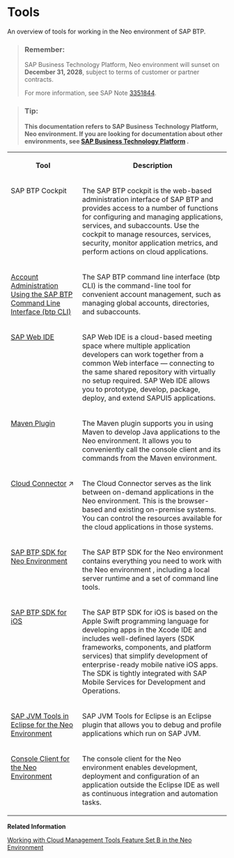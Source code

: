 <!-- loioc47aca1f7daa478399eb983f6d66fd6b -->

# Tools

An overview of tools for working in the Neo environment of SAP BTP.

> ### Remember:  
> SAP Business Technology Platform, Neo environment will sunset on **December 31, 2028**, subject to terms of customer or partner contracts.
> 
> For more information, see SAP Note [3351844](https://me.sap.com/notes/3351844).

> ### Tip:  
> **This documentation refers to SAP Business Technology Platform, Neo environment. If you are looking for documentation about other environments, see [SAP Business Technology Platform](https://help.sap.com/docs/btp/sap-business-technology-platform/sap-business-technology-platform?version=Cloud) .**


<table>
<tr>
<th valign="top">

Tool

</th>
<th valign="top">

Description

</th>
</tr>
<tr>
<td valign="top">

SAP BTP Cockpit

</td>
<td valign="top">

The SAP BTP cockpit is the web-based administration interface of SAP BTP and provides access to a number of functions for configuring and managing applications, services, and subaccounts. Use the cockpit to manage resources, services, security, monitor application metrics, and perform actions on cloud applications.

</td>
</tr>
<tr>
<td valign="top">

[Account Administration Using the SAP BTP Command Line Interface \(btp CLI\)](../50-administration-and-ops-neo/account-administration-using-the-sap-btp-command-line-interface-btp-cli-7c6df2d.md)

</td>
<td valign="top">

The SAP BTP command line interface \(btp CLI\) is the command-line tool for convenient account management, such as managing global accounts, directories, and subaccounts.

</td>
</tr>
<tr>
<td valign="top">

[SAP Web IDE](sap-web-ide-43ca1e9.md)

</td>
<td valign="top">

SAP Web IDE is a cloud-based meeting space where multiple application developers can work together from a common Web interface — connecting to the same shared repository with virtually no setup required. SAP Web IDE allows you to prototype, develop, package, deploy, and extend SAPUI5 applications.

</td>
</tr>
<tr>
<td valign="top">

[Maven Plugin](maven-plugin-4cbdab6.md)

</td>
<td valign="top">

The Maven plugin supports you in using Maven to develop Java applications to the Neo environment. It allows you to conveniently call the console client and its commands from the Maven environment.

</td>
</tr>
<tr>
<td valign="top">

[Cloud Connector](https://help.sap.com/viewer/b865ed651e414196b39f8922db2122c7/Cloud/en-US/d751d065774e45e1b6bdbfdfd541da13.html "Learn more about the Cloud Connector: features, scenarios and setup.") :arrow_upper_right:

</td>
<td valign="top">

The Cloud Connector serves as the link between on-demand applications in the Neo environment. This is the browser-based and existing on-premise systems. You can control the resources available for the cloud applications in those systems.

</td>
</tr>
<tr>
<td valign="top">

[SAP BTP SDK for Neo Environment](sap-btp-sdk-for-neo-environment-e7f54c2.md)

</td>
<td valign="top">

The SAP BTP SDK for the Neo environment contains everything you need to work with the Neo environment , including a local server runtime and a set of command line tools.

</td>
</tr>
<tr>
<td valign="top">

[SAP BTP SDK for iOS](sap-btp-sdk-for-ios-27e53d6.md)

</td>
<td valign="top">

The SAP BTP SDK for iOS is based on the Apple Swift programming language for developing apps in the Xcode IDE and includes well-defined layers \(SDK frameworks, components, and platform services\) that simplify development of enterprise-ready mobile native iOS apps. The SDK is tightly integrated with SAP Mobile Services for Development and Operations.

</td>
</tr>
<tr>
<td valign="top">

[SAP JVM Tools in Eclipse for the Neo Environment](sap-jvm-tools-in-eclipse-for-the-neo-environment-5be792a.md)

</td>
<td valign="top">

SAP JVM Tools for Eclipse is an Eclipse plugin that allows you to debug and profile applications which run on SAP JVM.

</td>
</tr>
<tr>
<td valign="top">

[Console Client for the Neo Environment](../50-administration-and-ops-neo/console-client-for-the-neo-environment-7613230.md)

</td>
<td valign="top">

The console client for the Neo environment enables development, deployment and configuration of an application outside the Eclipse IDE as well as continuous integration and automation tasks.

</td>
</tr>
</table>

**Related Information**  


[Working with Cloud Management Tools Feature Set B in the Neo Environment](working-with-cloud-management-tools-feature-set-b-in-the-neo-environment-8c963e8.md "Enterprise accounts in SAP BTP that have access to cloud management tools feature set B, can also use the enhanced capabilities offered by feature set B with their subaccounts in the Neo environment.")

